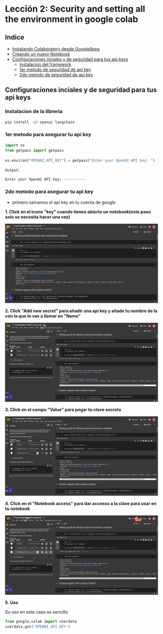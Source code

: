 
# Lección 2: Security and setting all the environment in google colab

## Indice

- [Instalando Colaboratory desde GoogleApps](./l2.1-InstallingColaboratoryfromGoogleAppsMarketplace.pdf)
- [Creando un nuevo Notebook](./l2.2-CreateNewColabNotebookinGoogleDrive.pdf)
- [Configuraciones inciales y de seguridad para tus api keys](#configuraciones-inciales-y-de-seguridad-para-tus-api-keys)
  - [Instalacion del framework](#instalacion-de-la-libreria)
  - [1er metodo de seguridad de api key](#1er-metodo-para-asegurar-tu-api-key)
  - [2do metodo de seguridad de api key](#2do-metodo-para-asegurar-tu-api-key)

## Configuraciones inciales y de seguridad para tus api keys

### Instalacion de la libreria

```bash
pip install -qU openai langchain
```

### 1er metodo para asegurar tu api key

```python
import os
from getpass import getpass

os.environ["OPENAI_API_KEY"] = getpass("Enter your OpenAI API key: ")
```

`Output`:

```text
Enter your OpenAI API key: ··········
```

### 2do metodo para asegurar tu api key

- primero salvamos el api key en tu cuenta de google

**1. Click en el icono "key" cuando tienes abierto un notebook(este paso solo se necesita hacer una vez)**

![](./img/l2-click-key.jpeg)

**2. Click "Add new secret" para añadir una api key y añade tu nombre de la con la que lo vas a llamar en "Name"**

![](./img/l2-Add-new-secret.jpeg)

**3. Click en el campo "Value" para pegar tu clave secreta**

![](./img/l2-apikey-into-value-field.jpeg)

**4. Click en el "Notebook access" para dar accesso a la clave para usar en tu notebook**

![](./img/l2-give-access-to-the-notebook.jpeg)

**5. Uso**

Su uso en este caso es sencillo

```python
from google.colab import userdata
userdata.get('OPENAI_API_KEY')
```